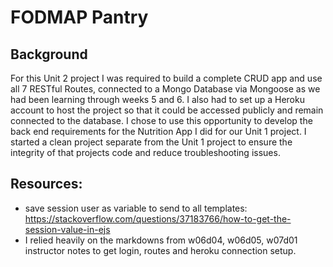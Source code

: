 # FODMAP Pantry

## Background
For this Unit 2 project I was required to build a complete CRUD app and use all 7 RESTful Routes, connected to a Mongo Database via Mongoose as we had been learning through weeks 5 and 6. I also had to set up a Heroku account to host the project so that it could be accessed publicly and remain connected to the database. I chose to use this opportunity to develop the back end requirements for the Nutrition App I did for our Unit 1 project. I started a clean project separate from the Unit 1 project to ensure the integrity of that projects code and reduce troubleshooting issues. 

## Resources:
- save session user as variable to send to all templates: https://stackoverflow.com/questions/37183766/how-to-get-the-session-value-in-ejs
- I relied heavily on the markdowns from w06d04, w06d05, w07d01 instructor notes to get login, routes and heroku connection setup.
